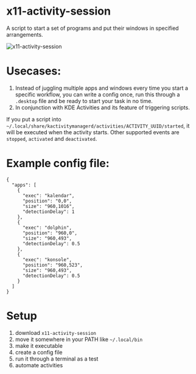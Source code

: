 # x11-activity-session

A script to start a set of programs and put their windows in specified arrangements. 

![x11-activity-session](https://user-images.githubusercontent.com/10449980/209897951-21c7ec9c-e784-4349-9c9a-a44634a26a6a.gif)


# Usecases:
1. Instead of juggling multiple apps and windows every time you start a specific workflow, you can write a config once, run this through a `.desktop` file and be ready to start your task in no time.
2. In conjunction with KDE Activities and its feature of triggering scripts.

If you put a script into `~/.local/share/kactivitymanagerd/activities/ACTIVITY_UUID/started`, it will be executed when the activity starts. Other supported events are `stopped`, `activated` and `deactivated`.

# Example config file:
```
{
  "apps": [
    {
      "exec": "kalendar",
      "position": "0,0",
      "size": "960,1016",
      "detectionDelay": 1
    },
    {
      "exec": "dolphin",
      "position": "960,0",
      "size": "960,493",
      "detectionDelay": 0.5
    },
    {
      "exec": "konsole",
      "position": "960,523",
      "size": "960,493",
      "detectionDelay": 0.5
    }
  ]
}
```

# Setup
1. download `x11-activity-session`
2. move it somewhere in your PATH like `~/.local/bin`
3. make it executable
4. create a config file
5. run it through a terminal as a test
6. automate activities
